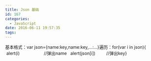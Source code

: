 ```yaml
---
title: Json 基础
id: 167
categories:
  - JavaScript
date: 2016-06-11 19:57:35
tags:
---
```


基本格式：var json={name:key,name:key,...:...}遍历：for(var i in json){   alert(i)                    //弹出name   alert(json[i])         //弹出key} 